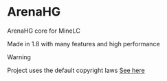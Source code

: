 # ArenaHG
ArenaHG core for MineLC

Made in 1.8 with many features and high performance

> [!WARNING]
Project uses the default copyright laws 
<a href="https://docs.github.com/en/repositories/managing-your-repositorys-settings-and-features/customizing-your-repository/licensing-a-repository#choosing-the-right-license">See here</a>